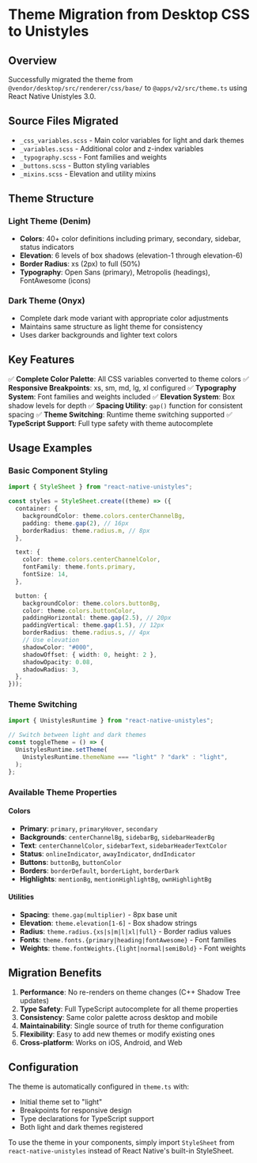 # Theme Migration from Desktop CSS to Unistyles

## Overview

Successfully migrated the theme from `@vendor/desktop/src/renderer/css/base/` to `@apps/v2/src/theme.ts` using React Native Unistyles 3.0.

## Source Files Migrated

- `_css_variables.scss` - Main color variables for light and dark themes
- `_variables.scss` - Additional color and z-index variables
- `_typography.scss` - Font families and weights
- `_buttons.scss` - Button styling variables
- `_mixins.scss` - Elevation and utility mixins

## Theme Structure

### Light Theme (Denim)

- **Colors**: 40+ color definitions including primary, secondary, sidebar, status indicators
- **Elevation**: 6 levels of box shadows (elevation-1 through elevation-6)
- **Border Radius**: xs (2px) to full (50%)
- **Typography**: Open Sans (primary), Metropolis (headings), FontAwesome (icons)

### Dark Theme (Onyx)

- Complete dark mode variant with appropriate color adjustments
- Maintains same structure as light theme for consistency
- Uses darker backgrounds and lighter text colors

## Key Features

✅ **Complete Color Palette**: All CSS variables converted to theme colors
✅ **Responsive Breakpoints**: xs, sm, md, lg, xl configured
✅ **Typography System**: Font families and weights included
✅ **Elevation System**: Box shadow levels for depth
✅ **Spacing Utility**: `gap()` function for consistent spacing
✅ **Theme Switching**: Runtime theme switching supported
✅ **TypeScript Support**: Full type safety with theme autocomplete

## Usage Examples

### Basic Component Styling

```typescript
import { StyleSheet } from "react-native-unistyles";

const styles = StyleSheet.create((theme) => ({
  container: {
    backgroundColor: theme.colors.centerChannelBg,
    padding: theme.gap(2), // 16px
    borderRadius: theme.radius.m, // 8px
  },

  text: {
    color: theme.colors.centerChannelColor,
    fontFamily: theme.fonts.primary,
    fontSize: 14,
  },

  button: {
    backgroundColor: theme.colors.buttonBg,
    color: theme.colors.buttonColor,
    paddingHorizontal: theme.gap(2.5), // 20px
    paddingVertical: theme.gap(1.5), // 12px
    borderRadius: theme.radius.s, // 4px
    // Use elevation
    shadowColor: "#000",
    shadowOffset: { width: 0, height: 2 },
    shadowOpacity: 0.08,
    shadowRadius: 3,
  },
}));
```

### Theme Switching

```typescript
import { UnistylesRuntime } from "react-native-unistyles";

// Switch between light and dark themes
const toggleTheme = () => {
  UnistylesRuntime.setTheme(
    UnistylesRuntime.themeName === "light" ? "dark" : "light",
  );
};
```

### Available Theme Properties

#### Colors

- **Primary**: `primary`, `primaryHover`, `secondary`
- **Backgrounds**: `centerChannelBg`, `sidebarBg`, `sidebarHeaderBg`
- **Text**: `centerChannelColor`, `sidebarText`, `sidebarHeaderTextColor`
- **Status**: `onlineIndicator`, `awayIndicator`, `dndIndicator`
- **Buttons**: `buttonBg`, `buttonColor`
- **Borders**: `borderDefault`, `borderLight`, `borderDark`
- **Highlights**: `mentionBg`, `mentionHighlightBg`, `ownHighlightBg`

#### Utilities

- **Spacing**: `theme.gap(multiplier)` - 8px base unit
- **Elevation**: `theme.elevation[1-6]` - Box shadow strings
- **Radius**: `theme.radius.{xs|s|m|l|xl|full}` - Border radius values
- **Fonts**: `theme.fonts.{primary|heading|fontAwesome}` - Font families
- **Weights**: `theme.fontWeights.{light|normal|semiBold}` - Font weights

## Migration Benefits

1. **Performance**: No re-renders on theme changes (C++ Shadow Tree updates)
2. **Type Safety**: Full TypeScript autocomplete for all theme properties
3. **Consistency**: Same color palette across desktop and mobile
4. **Maintainability**: Single source of truth for theme configuration
5. **Flexibility**: Easy to add new themes or modify existing ones
6. **Cross-platform**: Works on iOS, Android, and Web

## Configuration

The theme is automatically configured in `theme.ts` with:

- Initial theme set to "light"
- Breakpoints for responsive design
- Type declarations for TypeScript support
- Both light and dark themes registered

To use the theme in your components, simply import `StyleSheet` from `react-native-unistyles` instead of React Native's built-in StyleSheet.
